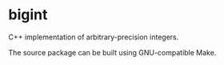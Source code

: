 # bigint
C++ implementation of arbitrary-precision integers.

The source package can be built using GNU-compatible Make.
